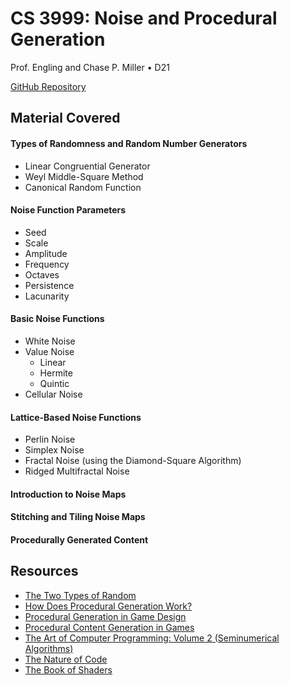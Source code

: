 # CS 3999: Noise and Procedural Generation
Prof. Engling and Chase P. Miller • D21 

[GitHub Repository](https://github.com/TheCPMills/NoiseAndProceduralGeneration)

## Material Covered

#### Types of Randomness and Random Number Generators
- Linear Congruential Generator
- Weyl Middle-Square Method
- Canonical Random Function
#### Noise Function Parameters
- Seed
- Scale
- Amplitude
- Frequency
- Octaves
- Persistence
- Lacunarity
#### Basic Noise Functions
- White Noise
- Value Noise
     - Linear
     - Hermite
     - Quintic
- Cellular Noise
#### Lattice-Based Noise Functions
- Perlin Noise
- Simplex Noise
- Fractal Noise (using the Diamond-Square Algorithm)
- Ridged Multifractal Noise
#### Introduction to Noise Maps
#### Stitching and Tiling Noise Maps
#### Procedurally Generated Content

## Resources
- [The Two Types of Random](https://youtu.be/dwI5b-wRLic)
- [How Does Procedural Generation Work?](https://youtu.be/-POwgollFeY)
- [Procedural Generation in Game Design](https://drive.google.com/file/d/10refOjoLAsMrVCumJItz_c3wlQONxwMd/view?usp=sharing)
- [Procedural Content Generation in Games](http://pcgbook.com/)
- [The Art of Computer Programming: Volume 2 (Seminumerical Algorithms)](https://seriouscomputerist.atariverse.com/media/pdf/book/Art%20of%20Computer%20Programming%20-%20Volume%202%20(Seminumerical%20Algorithms).pdf)
- [The Nature of Code](https://natureofcode.com/book/introduction/)
- [The Book of Shaders](https://thebookofshaders.com/)